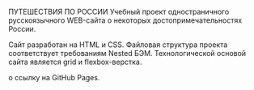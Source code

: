ПУТЕШЕСТВИЯ ПО РОССИИ
Учебный проект одностраничного русскоязычного WEB-сайта
о некоторых достопримечательностях России.

Сайт разработан на HTML и CSS. Файловая структура проекта соответствует требованиям Nested БЭМ.
Технологической основой сайта является grid и flexbox-верстка.



o	ссылку на GitHub Pages.

